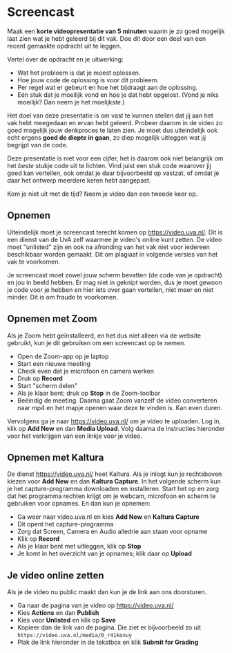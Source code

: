 # Screencast

Maak een **korte videopresentatie van 5 minuten** waarin je zo goed mogelijk laat zien wat je hebt geleerd bij dit vak. Doe dit door een deel van een recent gemaakte opdracht uit te leggen. 

Vertel over de opdracht en je uitwerking:

* Wat het probleem is dat je moest oplossen.
* Hoe jouw code de oplossing is voor dit probleem.
* Per regel wat er gebeurt en hoe het bijdraagt aan de oplossing.
* Eén stuk dat je moeilijk vond en hoe je dat hebt opgelost. (Vond je niks moeilijk? Dan neem je het moelijk*ste*.)

Het doel van deze presentatie is om vast te kunnen stellen dat jij aan het vak hebt meegedaan en ervan hebt geleerd. Probeer daarom in de video zo goed mogelijk jouw denkproces te laten zien. Je moet dus uiteindelijk ook echt ergens **goed de diepte in gaan**, zo diep mogelijk uitleggen wat jij begrijpt van de code.

Deze presentatie is niet voor een cijfer, het is daarom ook niet belangrijk om het *beste* stukje code uit te lichten. Vind juist een stuk code waarover jij goed kan vertellen, ook omdat je daar bijvoorbeeld op vastzat, of omdat je daar het ontwerp meerdere keren hebt aangepast.

Kom je niet uit met de tijd? Neem je video dan een tweede keer op.

## Opnemen

Uiteindelijk moet je screencast terecht komen op <https://video.uva.nl/>. Dit is een dienst van de UvA zelf waarmee je video's online kunt zetten. De video moet "unlisted" zijn en ook na afronding van het vak niet voor iedereen beschikbaar worden gemaakt. Dit om plagiaat in volgende versies van het vak te voorkomen.

Je screencast moet zowel jouw scherm bevatten (de code van je opdracht) en jou in beeld hebben. Er mag niet in geknipt worden, dus je moet gewoon je code voor je hebben en hier iets over gaan vertellen, niet meer en niet minder. Dit is om fraude te voorkomen.

## Opnemen met Zoom

Als je Zoom hebt geïnstalleerd, en het dus niet alleen via de website gebruikt, kun je dit gebruiken om een screencast op te nemen.

- Open de Zoom-app op je laptop
- Start een nieuwe meeting
- Check even dat je microfoon en camera werken
- Druk op **Record**
- Start "scherm delen"
- Als je klaar bent: druk op **Stop** in de Zoom-toolbar
- Beëindig de meeting. Daarna gaat Zoom vanzelf de video converteren naar mp4 en het mapje openen waar deze te vinden is. Kan even duren.

Vervolgens ga je naar <https://video.uva.nl/> om je video te uploaden. Log in, klik op **Add New** en dan **Media Upload**. Volg daarna de instructies hieronder voor het verkrijgen van een linkje voor je video.

## Opnemen met Kaltura

De dienst <https://video.uva.nl/> heet Kaltura. Als je inlogt kun je rechtsboven kiezen voor **Add New** en dan **Kaltura Capture**. In het volgende scherm kun je het capture-programma downloaden en installeren. Start het op en zorg dat het programma rechten krijgt om je webcam, microfoon en scherm te gebruiken voor opnames. En dan kun je opnemen:

- Ga weer naar video.uva.nl en kies **Add New** en **Kaltura Capture**
- Dit opent het capture-programma
- Zorg dat Screen, Camera en Audio alledrie aan staan voor opname
- Klik op **Record**
- Als je klaar bent met uitleggen, klik op **Stop**
- Je komt in het overzicht van je opnames; klik daar op **Upload**

## Je video online zetten

Als je de video nu public maakt dan kun je de link aan ons doorsturen.

- Ga naar de pagina van je video op <https://video.uva.nl/>
- Kies **Actions** en dan **Publish**
- Kies voor **Unlisted** en klik op **Save**
- Kopieer dan de link van de pagina. Die ziet er bijvoorbeeld zo uit
    `https://video.uva.nl/media/0_r41konuy`
- Plak de link hieronder in de tekstbox en klik **Submit for Grading**
